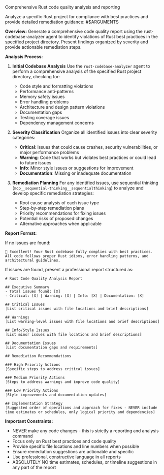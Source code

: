 Comprehensive Rust code quality analysis and reporting

Analyze a specific Rust project for compliance with best practices and provide detailed remediation guidance: #$ARGUMENTS

**Overview:**
Generate a comprehensive code quality report using the rust-codebase-analyzer agent to identify violations of Rust best practices in the specified project directory. Present findings organized by severity and provide actionable remediation steps.

**Analysis Process:**

1. **Initial Codebase Analysis**
   Use the `rust-codebase-analyzer` agent to perform a comprehensive analysis of the specified Rust project directory, checking for:
   - Code style and formatting violations
   - Performance anti-patterns  
   - Memory safety issues
   - Error handling problems
   - Architecture and design pattern violations
   - Documentation gaps
   - Testing coverage issues
   - Dependency management concerns

2. **Severity Classification**
   Organize all identified issues into clear severity categories:
   - **Critical**: Issues that could cause crashes, security vulnerabilities, or major performance problems
   - **Warning**: Code that works but violates best practices or could lead to future issues  
   - **Info**: Minor style issues or suggestions for improvement
   - **Documentation**: Missing or inadequate documentation

3. **Remediation Planning**
   For any identified issues, use sequential thinking (`mcp__sequential-thinking__sequentialthinking`) to analyze and develop specific remediation strategies:
   - Root cause analysis of each issue type
   - Step-by-step remediation plans
   - Priority recommendations for fixing issues
   - Potential risks of proposed changes
   - Alternative approaches when applicable

**Report Format:**

If no issues are found:
```
🎉 Excellent! Your Rust codebase fully complies with best practices. 
All code follows proper Rust idioms, error handling patterns, and architectural guidelines.
```

If issues are found, present a professional report structured as:

```
# Rust Code Quality Analysis Report

## Executive Summary
- Total issues found: [X]
- Critical: [X] | Warning: [X] | Info: [X] | Documentation: [X]

## Critical Issues
[List critical issues with file locations and brief descriptions]

## Warnings  
[List warning-level issues with file locations and brief descriptions]

## Info/Style Issues
[List minor issues with file locations and brief descriptions]

## Documentation Issues
[List documentation gaps and requirements]

## Remediation Recommendations

### High Priority Actions
[Specific steps to address critical issues]

### Medium Priority Actions  
[Steps to address warnings and improve code quality]

### Low Priority Actions
[Style improvements and documentation updates]

## Implementation Strategy
[Suggested order of operations and approach for fixes - NEVER include time estimates or schedules, only logical priority and dependencies]

```

**Important Constraints:**
- NEVER make any code changes - this is strictly a reporting and analysis command
- Focus only on Rust best practices and code quality
- Provide specific file locations and line numbers when possible
- Ensure remediation suggestions are actionable and specific
- Use professional, constructive language in all reports
- ABSOLUTELY NO time estimates, schedules, or timeline suggestions in any part of the report